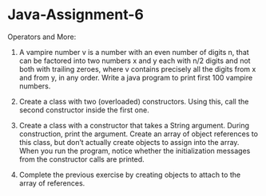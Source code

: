 # Java-Assignment-6
Operators and More:

1. A vampire number v is a number with an even number of digits n, that can be factored into two numbers x and y each with n/2 digits and not both with trailing zeroes, where v contains precisely all the digits from x and from y, in any order. Write a java program to print first 100 vampire numbers.

2. Create a class with two (overloaded) constructors. Using this, call the second constructor inside the first one.

3. Create a class with a constructor that takes a String argument. During construction, print the argument. Create an array of object references to this class, but don’t actually create objects to assign into the array. When you run the program, notice whether the initialization messages from the constructor calls are printed.

4. Complete the previous exercise by creating objects to attach to the array of references.
